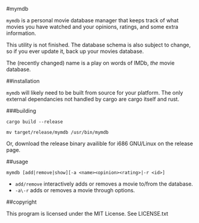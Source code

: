 #mymdb

`mymdb` is a personal movie database manager that keeps track of what movies
you have watched and your opinions, ratings, and some extra information.

This utility is not finished. The database schema is also subject to change,
so if you ever update it, back up your movies database.

The (recently changed) name is a play on words of IMDb, *the* movie database.

##installation

`mymdb` will likely need to be built from source for your platform. The only
external dependancies not handled by cargo are cargo itself and rust.

###building

`cargo build --release`

`mv target/release/mymdb /usr/bin/mymdb`

Or, download the release binary availible for i686 GNU/Linux on the release
page.

##usage

`mymdb [add|remove|show][-a <name><opinion><rating>|-r <id>]`

* `add/remove` interactively adds or removes a movie to/from the database.
* `-a\-r` adds or removes a movie through options.

##copyright

This program is licensed under the MIT License. See LICENSE.txt


